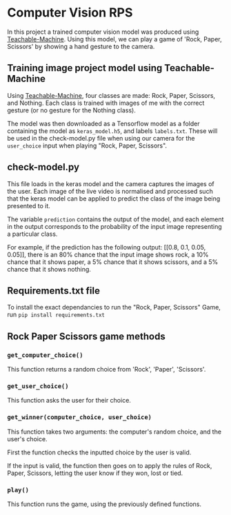 # Computer Vision RPS
In this project a trained computer vision model was produced using [Teachable-Machine](https://teachablemachine.withgoogle.com/). Using this model, we can play a game of 'Rock, Paper, Scissors' by showing a hand gesture to the camera.

## Training image project model using Teachable-Machine
Using [Teachable-Machine](https://teachablemachine.withgoogle.com/), four classes are made: Rock, Paper, Scissors, and Nothing. Each class is trained with images of me with the correct gesture (or no gesture for the Nothing class).

The model was then downloaded as a Tensorflow model as a folder containing the model as  `keras_model.h5`,  and labels `labels.txt`. These will be used in the check-model.py file when using our camera for the `user_choice` input when playing "Rock, Paper, Scissors".

## check-model.py
This file loads in the keras model and the camera captures the images of the user. Each image of the live video is normalised and processed such that the keras model can be applied to predict the class of the image being presented to it.


The variable `prediction` contains the output of the model, and each element in the output corresponds to the probability of the input image representing a particular class.

For example, if the prediction has the following output: [[0.8, 0.1, 0.05, 0.05]], there is an 80% chance that the input image shows rock, a 10% chance that it shows paper, a 5% chance that it shows scissors, and a 5% chance that it shows nothing.

## Requirements.txt file
To install the exact dependancies to run the "Rock, Paper, Scissors" Game, run `pip install requirements.txt`

## Rock Paper Scissors game methods

### `get_computer_choice()`
This function returns a random choice from 'Rock', 'Paper', 'Scissors'.

### `get_user_choice()`
This function asks the user for their choice.

### `get_winner(computer_choice, user_choice)`
This function takes two arguments: the computer's random choice, and the user's choice.

First the function checks the inputted choice by the user is valid. 

If the input is valid, the function then goes on to apply the rules of Rock, Paper, Scissors, letting the user know if they won, lost or tied.

### `play()`
This function runs the game, using the previously defined functions.

